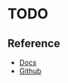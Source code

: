 # TODO

## Reference

- [Docs](https://prestodb.github.io/docs/current/)
- [Github](https://github.com/prestodb/presto)